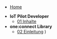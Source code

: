 
<!-- docs/_sidebar.md -->

* [Home](/)

- **IoT Pilot Developer**
	- [01 Inhalte](01_packlist.md)
- **one:connect Library**
	- [02 Einleitung](02_oneconnect_einleitung.md)
	)